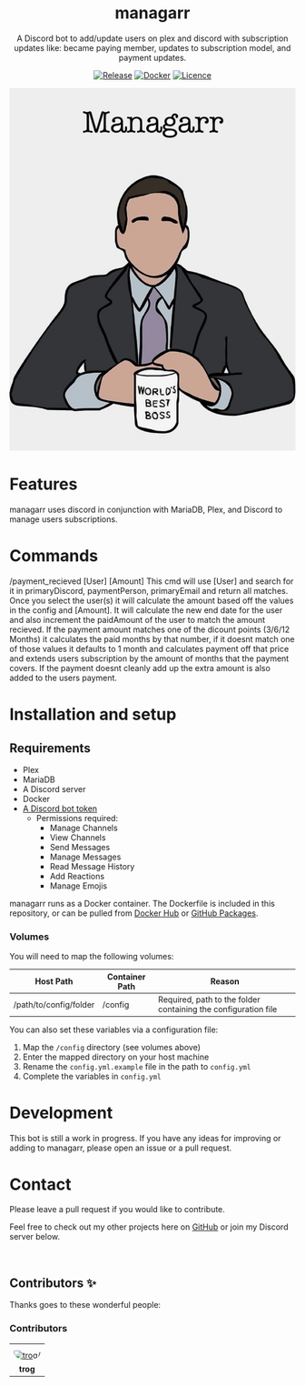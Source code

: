 <div align="center">

# managarr

A Discord bot to add/update users on plex and discord with subscription updates like: became paying member, updates to subscription model, and payment updates.

[![Release](https://img.shields.io/github/v/release/mtrogman/managarr?color=yellow&include_prereleases&label=version&style=flat-square)](https://github.com/mtrogman/managarr/releases)
[![Docker](https://img.shields.io/docker/pulls/mtrogman/managarr?style=flat-square)](https://hub.docker.com/r/mtrogman/managarr)
[![Licence](https://img.shields.io/github/license/mtrogman/managarr?style=flat-square)](https://opensource.org/licenses/GPL-3.0)


<img src="https://raw.githubusercontent.com/mtrogman/managarr/master/logo.png" alt="logo">

</div>

# Features

managarr uses discord in conjunction with MariaDB, Plex, and Discord to manage users subscriptions.

# Commands

/payment_recieved [User] [Amount]
    This cmd will use [User] and search for it in primaryDiscord, paymentPerson, primaryEmail and return all matches.  Once you select the user(s) it will calculate the amount based off the values in the config and [Amount].  It will calculate the new end date for the user and also increment the paidAmount of the user to match the amount recieved.  If the payment amount matches one of the dicount points (3/6/12 Months) it calculates the paid months by that number, if it doesnt match one of those values it defaults to 1 month and calculates payment off that price and extends users subscription by the amount of months that the payment covers.  If the payment doesnt cleanly add up the extra amount is also added to the users payment.

# Installation and setup

## Requirements

- Plex
- MariaDB
- A Discord server
- Docker
- [A Discord bot token](https://www.digitaltrends.com/gaming/how-to-make-a-discord-bot/)
    - Permissions required:
        - Manage Channels
        - View Channels
        - Send Messages
        - Manage Messages
        - Read Message History
        - Add Reactions
        - Manage Emojis


managarr runs as a Docker container. The Dockerfile is included in this repository, or can be pulled
from [Docker Hub](https://hub.docker.com/r/mtrogman/managarr)
or [GitHub Packages](https://github.com/mtrogman/remanagarr/pkgs/container/managarr).

### Volumes

You will need to map the following volumes:

| Host Path              | Container Path | Reason                                                                                            |
|------------------------|----------------|---------------------------------------------------------------------------------------------------|
| /path/to/config/folder | /config        | Required, path to the folder containing the configuration file                                    |



You can also set these variables via a configuration file:

1. Map the `/config` directory (see volumes above)
2. Enter the mapped directory on your host machine
3. Rename the ``config.yml.example`` file in the path to ``config.yml``
4. Complete the variables in ``config.yml``

# Development

This bot is still a work in progress. If you have any ideas for improving or adding to managarr, please open an issue
or a pull request.

# Contact

Please leave a pull request if you would like to contribute.

Feel free to check out my other projects here on [GitHub](https://github.com/mtrogman) or join my Discord server below.

<div align="center">
	<p>
		<a href="https://discord.gg/jp68q5C3pr"><img src="https://discordapp.com/api/guilds/783077604101455882/widget.png?style=banner2" alt="" /></a>
	</p>
</div>

## Contributors ✨

Thanks goes to these wonderful people:

<!-- ALL-CONTRIBUTORS-LIST:START - Do not remove or modify this section -->
<!-- prettier-ignore-start -->
<!-- markdownlint-disable -->

### Contributors

<table>
<tr>
    <td align="center" style="word-wrap: break-word; width: 75.0; height: 75.0">
        <a href=https://github.com/mtrogman>
            <img src=https://avatars.githubusercontent.com/u/47980633?v=4 width="50;"  style="border-radius:50%;align-items:center;justify-content:center;overflow:hidden;padding-top:10px" alt=trog/>
            <br />
            <sub style="font-size:14px"><b>trog</b></sub>
        </a>
    </td>
</tr>
</table>

<table>

</table>

<!-- markdownlint-restore -->
<!-- prettier-ignore-end -->

<!-- ALL-CONTRIBUTORS-LIST:END -->
